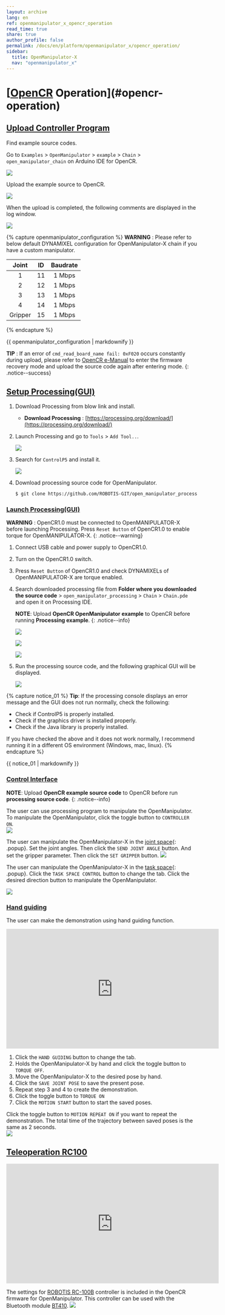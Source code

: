 ```yaml
---
layout: archive
lang: en
ref: openmanipulator_x_opencr_operation
read_time: true
share: true
author_profile: false
permalink: /docs/en/platform/openmanipulator_x/opencr_operation/
sidebar:
  title: OpenManipulator-X
  nav: "openmanipulator_x"
---
```


<div style="counter-reset: h1 10"></div>

# [[OpenCR] Operation](#opencr-operation)

## [Upload Controller Program](#upload-controller-program)

Find example source codes.

Go to `Examples` > `OpenManipulator` > `example` > `Chain` > `open_manipulator_chain` on Arduino IDE for OpenCR.

![](/assets/images/platform/openmanipulator_x/OpenManipulator_chain_arduino.png)

Upload the example source to OpenCR.

![](/assets/images/platform/openmanipulator_x/upload_chain_example.png)

When the upload is completed, the following comments are displayed in the log window.

![](/assets/images/parts/controller/opencr10/downloader_01.png)

{% capture openmanipulator_configuration %}
**WARNING** : Please refer to below default DYNAMIXEL configuration for OpenManipulator-X chain if you have a custom manipulator.

|  Joint  | ID | Baudrate |
|:-------:|:--:|:--------:|
|    1    | 11 |  1 Mbps  |
|    2    | 12 |  1 Mbps  |
|    3    | 13 |  1 Mbps  |
|    4    | 14 |  1 Mbps  |
| Gripper | 15 |  1 Mbps  |

{% endcapture %}
<div class="notice--warning">{{ openmanipulator_configuration | markdownify }}</div>

**TIP** : If an error of `cmd_read_board_name fail: 0xF020` occurs constantly during upload, please refer to [OpenCR e-Manual] to enter the firmware recovery mode and upload the source code again after entering mode.
{: .notice--success}

## [Setup Processing(GUI)](#setup-processinggui)

1. Download Processing from blow link and install.

    - **Download Processing** : [https://processing.org/download/](https://processing.org/download/)

2. Launch Processing and go to `Tools` > `Add Tool..`.

    ![](/assets/images/platform/openmanipulator_x/processing_add_tools.png)

3. Search for `ControlP5` and install it.

    ![](/assets/images/platform/openmanipulator_x/OpenManipulator_chain_processing_1.png)

4. Download processing source code for OpenManipulator.

    ```bash
    $ git clone https://github.com/ROBOTIS-GIT/open_manipulator_processing.git
    ```


### [Launch Processing(GUI)](#launch-processinggui)

**WARNING** : OpenCR1.0 must be connected to OpenMANIPULATOR-X before launching Processing.
Press `Reset Button` of OpenCR1.0 to enable torque for OpenMANIPULATOR-X.
{: .notice--warning}

1. Connect USB cable and power supply to OpenCR1.0.

2. Turn on the OpenCR1.0 switch.

3. Press `Reset Button` of OpenCR1.0 and check DYNAMIXELs of OpenMANIPULATOR-X are torque enabled.

4. Search downloaded processing file from **Folder where you downloaded the source code** > `open_manipulator_processing` > `Chain` > `Chain.pde` and open it on Processing IDE.

    **NOTE**: Upload **OpenCR OpenManipulator example** to OpenCR before running **Processing example**.
    {: .notice--info}

    ![](/assets/images/platform/openmanipulator_x/processing_open1.png)

    ![](/assets/images/platform/openmanipulator_x/processing_open2.png)

    ![](/assets/images/platform/openmanipulator_x/processing_run.png)

5. Run the processing source code, and the following graphical GUI will be displayed.

    ![](/assets/images/platform/openmanipulator_x/OpenManipulator_chain_processing_2.png)

{% capture notice_01 %}
**Tip**: If the processing console displays an error message and the GUI does not run normally, check the following:
- Check if ControlP5 is properly installed.
- Check if the graphics driver is installed properly.
- Check if the Java library is properly installed.

If you have checked the above and it does not work normally, I recommend running it in a different OS environment (Windows, mac, linux).
{% endcapture %}
<div class="notice--success">{{ notice_01 | markdownify }}</div>

### [Control Interface](##control-interface)

**NOTE**: Upload **OpenCR example source code** to OpenCR before run **processing source code**.
{: .notice--info}

The user can use processing program to manipulate the OpenManipulator.
 To manipulate the OpenManipulator, click the toggle button to `CONTROLLER ON`.   
  ![](/assets/images/platform/openmanipulator_x/OpenManipulator_chain_processing_3.png)


  The user can manipulate the OpenManipulator-X in the [joint space]{: .popup}.
  Set the joint angles. Then click the `SEND JOINT ANGLE` button. And set the gripper parameter. Then click the `SET GRIPPER` button.
  ![](/assets/images/platform/openmanipulator_x/OpenManipulator_chain_processing_4.png)

  The user can manipulate the OpenManipulator-X in the [task space]{: .popup}. Click the `TASK SPACE CONTROL` button to change the tab.
  Click the desired direction button to manipulate the OpenManipulator.

  ![](/assets/images/platform/openmanipulator_x/OpenManipulator_chain_processing_5.png)

### [Hand guiding](#hand-guiding)

The user can make the demonstration using hand guiding function.

  <iframe width="560" height="315" src="https://www.youtube.com/embed/9mE9QgAro8A" frameborder="0" allow="accelerometer; autoplay; encrypted-media; gyroscope; picture-in-picture" allowfullscreen></iframe>

  1. Click the `HAND GUIDING` button to change the tab.
  2. Holds the OpenManipulator-X by hand and click the toggle button to `TORQUE OFF`.
  3. Move the OpenManipulator-X to the desired pose by hand.
  4. Click the `SAVE JOINT POSE` to save the present pose.
  5. Repeat step 3 and 4 to create the demonstration.
  6. Click the toggle button to `TORQUE ON`
  7. Click the `MOTION START` button to start the saved poses.

  Click the toggle button to `MOTION REPEAT ON` if you want to repeat the demonstration.
  The total time of the trajectory between saved poses is the same as 2 seconds.         
  ![](/assets/images/platform/openmanipulator_x/OpenManipulator_chain_processing_6.png)

## [Teleoperation RC100](#teleoperation-rc100)

  <iframe width="560" height="315" src="https://www.youtube.com/embed/FGHBMJByJ7k" frameborder="0" allow="accelerometer; autoplay; encrypted-media; gyroscope; picture-in-picture" allowfullscreen></iframe>

  The settings for [ROBOTIS RC-100B] controller is included in the OpenCR firmware for OpenManipulator. This controller can be used with the Bluetooth module [BT410].
  ![](/assets/images/platform/openmanipulator_x/OpenManipulator_chain_processing_teleop.png)



[OpenCR]: /docs/en/parts/controller/opencr10/
[OpenCR e-Manual]: /docs/en/parts/controller/opencr10/#firmware-recovery-mode
[ROBOTIS RC-100B]: /docs/en/parts/communication/rc-100/
[BT410]: /docs/en/parts/communication/bt-410/

[task space]: /docs/en/popup/open_manipulator_coordinates/
[joint space]: /docs/en/popup/open_manipulator_coordinates/
